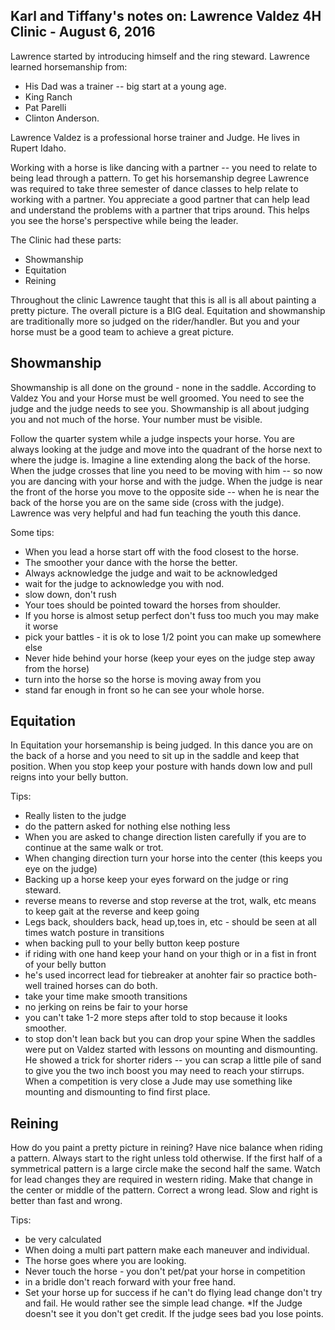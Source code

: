 
## Karl and Tiffany's notes on: Lawrence Valdez 4H Clinic - August 6, 2016



Lawrence started by introducing himself and the ring steward.   Lawrence learned horsemanship from:  

  * His Dad was a trainer -- big start at a young age.
  * King Ranch
  * Pat Parelli
  * Clinton Anderson.
  
Lawrence Valdez is a professional horse trainer and Judge. He lives in Rupert Idaho.
  
Working with a horse is like dancing with a partner -- you need to relate to being lead through a pattern. To get his horsemanship degree Lawrence was required to take three semester of dance classes to help relate to working with a partner.  You appreciate a good partner that can help lead and understand the problems with a partner that trips around.  This helps you see the horse's perspective while being the leader.

The Clinic had these parts:

 * Showmanship
 * Equitation 
 * Reining

Throughout the clinic Lawrence taught that this is all is all about painting a pretty picture. The overall picture is a BIG deal. Equitation and showmanship are traditionally more so judged on the rider/handler. But you and your horse must be a good team to achieve a great picture.

## Showmanship 
Showmanship is all done on the ground - none in the saddle.   According to Valdez You and your Horse must be well groomed.  You need to see the judge and the judge needs to see you. Showmanship is all about judging you and not much of the horse. Your number must be visible.

Follow the quarter system while a judge inspects your horse.  You are always looking at the judge and move into the quadrant of the horse next to where the judge is.   Imagine a line extending along the back of the horse.   When the judge crosses that line you need to be moving with him -- so now you are dancing with your horse and with the judge.  When the judge is near the front of the horse you move to the opposite side -- when he is near the back of the horse you are on the same side (cross with the judge).  Lawrence was very helpful and had fun teaching the youth this dance.

Some tips:

 * When you lead a horse start off with the food closest to the horse.
 * The smoother your dance with the horse the better.
 * Always acknowledge the judge and wait to be acknowledged
 * wait for the judge to acknowledge you with nod.
 * slow down, don't rush
 * Your toes should be pointed toward the horses from shoulder.
 * If you horse is almost setup perfect don't fuss too much you may make it worse
 * pick your battles - it is ok to lose 1/2 point you can make up somewhere else
 * Never hide behind your horse (keep your eyes on the judge step away from the horse)
 * turn into the horse so the horse is moving away from you
 * stand far enough in front so he can see your whole horse.
  
 
## Equitation 

In Equitation your horsemanship is being judged.  In this dance you are on the back of a horse and you need to sit up in the saddle and keep that position.  When you stop keep your posture with hands down low and pull reigns into your belly button.

  Tips:
  * Really listen to the judge  
  * do the pattern asked for nothing else nothing less
  * When you are asked to change direction listen carefully if you are to continue at the same walk or trot.
  * When changing direction turn your horse into the center (this keeps you eye on the judge)
  * Backing up a horse keep your eyes forward on the judge or ring steward.
  * reverse means to reverse and stop   reverse at the trot, walk, etc means to keep gait at the reverse and keep going
  * Legs back, shoulders back, head up,toes in,  etc - should be seen at all times watch posture in transitions
  * when backing pull to your belly button keep posture
  * if riding with one hand keep your hand on your thigh or in a fist in front of your belly button
  * he's used incorrect lead for tiebreaker at anohter fair so practice both- well trained horses can do both.
  * take your time make smooth transitions 
  * no jerking on reins be fair to your horse
  * you can't take 1-2 more steps after told to stop because it looks smoother.
  * to stop don't lean back but you can drop your spine
When the saddles were put on Valdez started with lessons on mounting and dismounting.  He showed a trick for shorter riders -- you can scrap a little pile of sand to give you the two inch boost you may need to reach your stirrups.  When a competition is very close a Jude may use something like mounting and dismounting to find first place.

## Reining

 How do you paint a pretty picture in reining?  Have nice balance when riding a pattern. Always start to the right unless told otherwise.  If the first half of a symmetrical pattern is a large circle make the second half the same.  Watch for lead changes they are required in western riding.  Make that change in the center or middle of the pattern.  Correct a wrong lead. Slow and right is better than fast and wrong. 

  Tips:
   * be very calculated
   * When doing a multi part pattern make each maneuver and individual.
   * The horse goes where you are looking.
   * Never touch the horse - you don't pet/pat your horse in competition
   * in a bridle don't reach forward with your free hand.
   * Set your horse up for success if he can't do flying lead change don't try and fail.  He would rather see the simple lead change.
*If the Judge doesn't see it you don't get credit.  If the judge sees bad you lose points.




